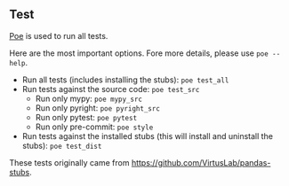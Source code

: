 ## Test

[Poe](https://github.com/nat-n/poethepoet) is used to run all tests.

Here are the most important options. Fore more details, please use `poe --help`.

- Run all tests (includes installing the stubs): `poe test_all`
- Run tests against the source code: `poe test_src` 
  - Run only mypy: `poe mypy_src`
  - Run only pyright: `poe pyright_src`
  - Run only pytest: `poe pytest`
  - Run only pre-commit: `poe style`
- Run tests against the installed stubs (this will install and uninstall the stubs): `poe test_dist`

These tests originally came from https://github.com/VirtusLab/pandas-stubs.
